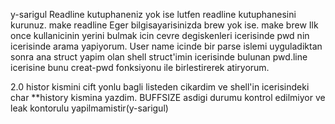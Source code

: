 y-sarigul
Readline kutuphaneniz yok ise lutfen readline kutuphanesini kurunuz. make readline
Eger bilgisayarisinizda brew yok ise. make brew
Ilk once kullanicinin yerini bulmak icin cevre degiskenleri icerisinde pwd
nin icerisinde arama yapiyorum.
User name icinde bir parse islemi uyguladiktan sonra ana struct yapim olan
shell struct'imin icerisinde bulunan pwd.line icerisine bunu creat-pwd
fonksiyonu ile birlestirerek atiryorum.

2.0 
histor kismini cift yonlu bagli listeden cikardim ve shell'in icerisindeki char **history
kismina yazdim. BUFFSIZE asdigi durumu kontrol edilmiyor ve leak kontorulu yapilmamistir(y-sarigul)
